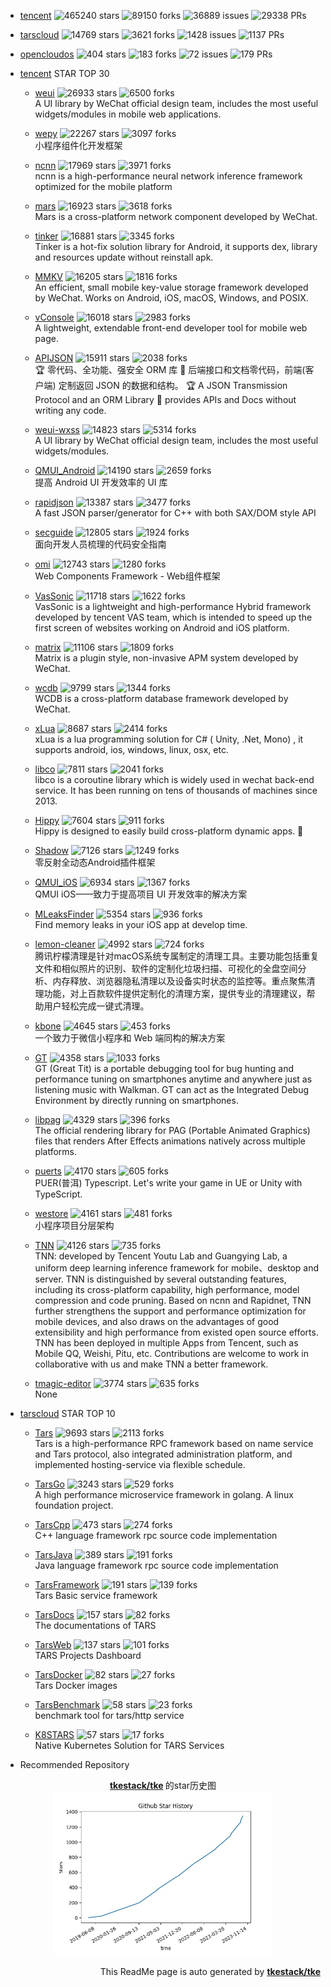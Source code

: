 
+ [tencent](https://github.com/tencent)
![465240 stars](https://img.shields.io/badge/Stars-465240-green)
![89150 forks](https://img.shields.io/badge/Forks-89150-green)
![36889 issues](https://img.shields.io/badge/Issues-36889-green)
![29338 PRs](https://img.shields.io/badge/PRs-29338-green)

+ [tarscloud](https://github.com/tarscloud)
![14769 stars](https://img.shields.io/badge/Stars-14769-green)
![3621 forks](https://img.shields.io/badge/Forks-3621-green)
![1428 issues](https://img.shields.io/badge/Issues-1428-green)
![1137 PRs](https://img.shields.io/badge/PRs-1137-green)

+ [opencloudos](https://github.com/opencloudos)
![404 stars](https://img.shields.io/badge/Stars-404-green)
![183 forks](https://img.shields.io/badge/Forks-183-green)
![72 issues](https://img.shields.io/badge/Issues-72-green)
![179 PRs](https://img.shields.io/badge/PRs-179-green)



+ [tencent](https://github.com/tencent) STAR TOP 30
    
    + [weui](https://github.com/tencent/weui) 
    ![26933 stars](https://img.shields.io/badge/Stars-26933-green)
    ![6500 forks](https://img.shields.io/badge/Forks-6500-green)  
    A UI library by WeChat official design team, includes the most useful widgets/modules in mobile web applications.
    
    + [wepy](https://github.com/tencent/wepy) 
    ![22267 stars](https://img.shields.io/badge/Stars-22267-green)
    ![3097 forks](https://img.shields.io/badge/Forks-3097-green)  
    小程序组件化开发框架
    
    + [ncnn](https://github.com/tencent/ncnn) 
    ![17969 stars](https://img.shields.io/badge/Stars-17969-green)
    ![3971 forks](https://img.shields.io/badge/Forks-3971-green)  
    ncnn is a high-performance neural network inference framework optimized for the mobile platform
    
    + [mars](https://github.com/tencent/mars) 
    ![16923 stars](https://img.shields.io/badge/Stars-16923-green)
    ![3618 forks](https://img.shields.io/badge/Forks-3618-green)  
    Mars is a cross-platform network component  developed by WeChat.
    
    + [tinker](https://github.com/tencent/tinker) 
    ![16881 stars](https://img.shields.io/badge/Stars-16881-green)
    ![3345 forks](https://img.shields.io/badge/Forks-3345-green)  
    Tinker is a hot-fix solution library for Android, it supports dex, library and resources update without reinstall apk.
    
    + [MMKV](https://github.com/tencent/MMKV) 
    ![16205 stars](https://img.shields.io/badge/Stars-16205-green)
    ![1816 forks](https://img.shields.io/badge/Forks-1816-green)  
    An efficient, small mobile key-value storage framework developed by WeChat. Works on Android, iOS, macOS, Windows, and POSIX.
    
    + [vConsole](https://github.com/tencent/vConsole) 
    ![16018 stars](https://img.shields.io/badge/Stars-16018-green)
    ![2983 forks](https://img.shields.io/badge/Forks-2983-green)  
    A lightweight, extendable front-end developer tool for mobile web page.
    
    + [APIJSON](https://github.com/tencent/APIJSON) 
    ![15911 stars](https://img.shields.io/badge/Stars-15911-green)
    ![2038 forks](https://img.shields.io/badge/Forks-2038-green)  
    🏆 零代码、全功能、强安全 ORM 库 🚀 后端接口和文档零代码，前端(客户端) 定制返回 JSON 的数据和结构。 🏆 A JSON Transmission Protocol and an ORM Library 🚀  provides APIs and Docs without writing any code.
    
    + [weui-wxss](https://github.com/tencent/weui-wxss) 
    ![14823 stars](https://img.shields.io/badge/Stars-14823-green)
    ![5314 forks](https://img.shields.io/badge/Forks-5314-green)  
    A UI library by WeChat official design team, includes the most useful widgets/modules.
    
    + [QMUI_Android](https://github.com/tencent/QMUI_Android) 
    ![14190 stars](https://img.shields.io/badge/Stars-14190-green)
    ![2659 forks](https://img.shields.io/badge/Forks-2659-green)  
    提高 Android UI 开发效率的 UI 库
    
    + [rapidjson](https://github.com/tencent/rapidjson) 
    ![13387 stars](https://img.shields.io/badge/Stars-13387-green)
    ![3477 forks](https://img.shields.io/badge/Forks-3477-green)  
    A fast JSON parser/generator for C++ with both SAX/DOM style API
    
    + [secguide](https://github.com/tencent/secguide) 
    ![12805 stars](https://img.shields.io/badge/Stars-12805-green)
    ![1924 forks](https://img.shields.io/badge/Forks-1924-green)  
    面向开发人员梳理的代码安全指南
    
    + [omi](https://github.com/tencent/omi) 
    ![12743 stars](https://img.shields.io/badge/Stars-12743-green)
    ![1280 forks](https://img.shields.io/badge/Forks-1280-green)  
    Web Components Framework - Web组件框架
    
    + [VasSonic](https://github.com/tencent/VasSonic) 
    ![11718 stars](https://img.shields.io/badge/Stars-11718-green)
    ![1622 forks](https://img.shields.io/badge/Forks-1622-green)  
    VasSonic is a lightweight and high-performance Hybrid framework developed by tencent VAS team, which is intended to speed up the first screen of websites working on Android and iOS platform. 
    
    + [matrix](https://github.com/tencent/matrix) 
    ![11106 stars](https://img.shields.io/badge/Stars-11106-green)
    ![1809 forks](https://img.shields.io/badge/Forks-1809-green)  
    Matrix is a plugin style, non-invasive APM system developed by WeChat.
    
    + [wcdb](https://github.com/tencent/wcdb) 
    ![9799 stars](https://img.shields.io/badge/Stars-9799-green)
    ![1344 forks](https://img.shields.io/badge/Forks-1344-green)  
    WCDB is a cross-platform database framework developed by WeChat.
    
    + [xLua](https://github.com/tencent/xLua) 
    ![8687 stars](https://img.shields.io/badge/Stars-8687-green)
    ![2414 forks](https://img.shields.io/badge/Forks-2414-green)  
    xLua is a lua programming solution for  C# ( Unity, .Net, Mono) , it supports android, ios, windows, linux, osx, etc.
    
    + [libco](https://github.com/tencent/libco) 
    ![7811 stars](https://img.shields.io/badge/Stars-7811-green)
    ![2041 forks](https://img.shields.io/badge/Forks-2041-green)  
    libco is a coroutine library which is widely used in wechat  back-end service. It has been running on tens of thousands of machines since 2013.
    
    + [Hippy](https://github.com/tencent/Hippy) 
    ![7604 stars](https://img.shields.io/badge/Stars-7604-green)
    ![911 forks](https://img.shields.io/badge/Forks-911-green)  
    Hippy is designed to easily build cross-platform dynamic apps. 👏
    
    + [Shadow](https://github.com/tencent/Shadow) 
    ![7126 stars](https://img.shields.io/badge/Stars-7126-green)
    ![1249 forks](https://img.shields.io/badge/Forks-1249-green)  
    零反射全动态Android插件框架
    
    + [QMUI_iOS](https://github.com/tencent/QMUI_iOS) 
    ![6934 stars](https://img.shields.io/badge/Stars-6934-green)
    ![1367 forks](https://img.shields.io/badge/Forks-1367-green)  
    QMUI iOS——致力于提高项目 UI 开发效率的解决方案
    
    + [MLeaksFinder](https://github.com/tencent/MLeaksFinder) 
    ![5354 stars](https://img.shields.io/badge/Stars-5354-green)
    ![936 forks](https://img.shields.io/badge/Forks-936-green)  
    Find memory leaks in your iOS app at develop time.
    
    + [lemon-cleaner](https://github.com/tencent/lemon-cleaner) 
    ![4992 stars](https://img.shields.io/badge/Stars-4992-green)
    ![724 forks](https://img.shields.io/badge/Forks-724-green)  
    腾讯柠檬清理是针对macOS系统专属制定的清理工具。主要功能包括重复文件和相似照片的识别、软件的定制化垃圾扫描、可视化的全盘空间分析、内存释放、浏览器隐私清理以及设备实时状态的监控等。重点聚焦清理功能，对上百款软件提供定制化的清理方案，提供专业的清理建议，帮助用户轻松完成一键式清理。
    
    + [kbone](https://github.com/tencent/kbone) 
    ![4645 stars](https://img.shields.io/badge/Stars-4645-green)
    ![453 forks](https://img.shields.io/badge/Forks-453-green)  
    一个致力于微信小程序和 Web 端同构的解决方案
    
    + [GT](https://github.com/tencent/GT) 
    ![4358 stars](https://img.shields.io/badge/Stars-4358-green)
    ![1033 forks](https://img.shields.io/badge/Forks-1033-green)  
    GT (Great Tit) is a portable debugging tool for bug hunting and performance tuning on smartphones anytime and anywhere just as listening music with Walkman. GT can act as the Integrated Debug Environment by directly running on smartphones.
    
    + [libpag](https://github.com/tencent/libpag) 
    ![4329 stars](https://img.shields.io/badge/Stars-4329-green)
    ![396 forks](https://img.shields.io/badge/Forks-396-green)  
    The official rendering library for PAG (Portable Animated Graphics) files that renders After Effects animations natively across multiple platforms.
    
    + [puerts](https://github.com/tencent/puerts) 
    ![4170 stars](https://img.shields.io/badge/Stars-4170-green)
    ![605 forks](https://img.shields.io/badge/Forks-605-green)  
    PUER(普洱) Typescript. Let's write your game in UE or Unity with TypeScript.
    
    + [westore](https://github.com/tencent/westore) 
    ![4161 stars](https://img.shields.io/badge/Stars-4161-green)
    ![481 forks](https://img.shields.io/badge/Forks-481-green)  
    小程序项目分层架构
    
    + [TNN](https://github.com/tencent/TNN) 
    ![4126 stars](https://img.shields.io/badge/Stars-4126-green)
    ![735 forks](https://img.shields.io/badge/Forks-735-green)  
    TNN: developed by Tencent Youtu Lab and Guangying Lab, a uniform deep learning inference framework for mobile、desktop and server. TNN is distinguished by several outstanding features, including its cross-platform capability, high performance, model compression and code pruning. Based on ncnn and Rapidnet, TNN further strengthens the support and performance optimization for mobile devices, and also draws on the advantages of good extensibility and high performance from existed open source efforts. TNN has been deployed in multiple Apps from Tencent, such as Mobile QQ, Weishi, Pitu, etc. Contributions are welcome to work in collaborative with us and make TNN a better framework. 
    
    + [tmagic-editor](https://github.com/tencent/tmagic-editor) 
    ![3774 stars](https://img.shields.io/badge/Stars-3774-green)
    ![635 forks](https://img.shields.io/badge/Forks-635-green)  
    None
    

+ [tarscloud](https://github.com/tarscloud) STAR TOP 10
    
    + [Tars](https://github.com/tarscloud/Tars) 
    ![9693 stars](https://img.shields.io/badge/Stars-9693-green)
    ![2113 forks](https://img.shields.io/badge/Forks-2113-green)  
    Tars is a high-performance RPC framework based on name service and Tars protocol, also integrated administration platform, and implemented hosting-service via flexible schedule.
    
    + [TarsGo](https://github.com/tarscloud/TarsGo) 
    ![3243 stars](https://img.shields.io/badge/Stars-3243-green)
    ![529 forks](https://img.shields.io/badge/Forks-529-green)  
    A  high performance microservice  framework  in golang. A linux foundation project.
    
    + [TarsCpp](https://github.com/tarscloud/TarsCpp) 
    ![473 stars](https://img.shields.io/badge/Stars-473-green)
    ![274 forks](https://img.shields.io/badge/Forks-274-green)  
    C++ language framework rpc source code implementation
    
    + [TarsJava](https://github.com/tarscloud/TarsJava) 
    ![389 stars](https://img.shields.io/badge/Stars-389-green)
    ![191 forks](https://img.shields.io/badge/Forks-191-green)  
    Java language framework rpc source code implementation
    
    + [TarsFramework](https://github.com/tarscloud/TarsFramework) 
    ![191 stars](https://img.shields.io/badge/Stars-191-green)
    ![139 forks](https://img.shields.io/badge/Forks-139-green)  
    Tars Basic service framework
    
    + [TarsDocs](https://github.com/tarscloud/TarsDocs) 
    ![157 stars](https://img.shields.io/badge/Stars-157-green)
    ![82 forks](https://img.shields.io/badge/Forks-82-green)  
    The documentations of TARS
    
    + [TarsWeb](https://github.com/tarscloud/TarsWeb) 
    ![137 stars](https://img.shields.io/badge/Stars-137-green)
    ![101 forks](https://img.shields.io/badge/Forks-101-green)  
    TARS Projects Dashboard
    
    + [TarsDocker](https://github.com/tarscloud/TarsDocker) 
    ![82 stars](https://img.shields.io/badge/Stars-82-green)
    ![27 forks](https://img.shields.io/badge/Forks-27-green)  
    Tars Docker  images
    
    + [TarsBenchmark](https://github.com/tarscloud/TarsBenchmark) 
    ![58 stars](https://img.shields.io/badge/Stars-58-green)
    ![23 forks](https://img.shields.io/badge/Forks-23-green)  
    benchmark tool for tars/http service
    
    + [K8STARS](https://github.com/tarscloud/K8STARS) 
    ![57 stars](https://img.shields.io/badge/Stars-57-green)
    ![17 forks](https://img.shields.io/badge/Forks-17-green)  
    Native Kubernetes  Solution for TARS Services
    


+ Recommended Repository  
<p align="center">
      <strong>
        <a href="https://github.com/tkestack/tke" target="_blank">tkestack/tke</a>
      </strong>  的star历史图
  <br>
  <img src="https://raw.githubusercontent.com/ButterAndButterfly/GithubTools/master/data/stars_history.jpg" width="350px"></img>    
</p>

<p align="right">
      This ReadMe page is auto generated by 
      <strong>
        <a href="https://github.com/tkestack/tke" target="_blank">tkestack/tke</a><br>
      </strong>   
</p>
